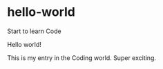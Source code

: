 # hello-world
Start to learn Code

Hello world! 

This is my entry in the Coding world. Super exciting.
